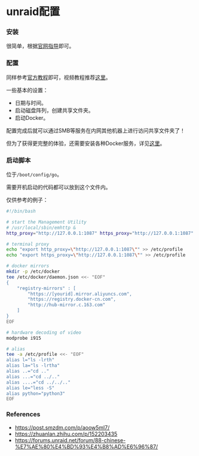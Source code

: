 # unraid配置



### 安装

很简单，根据[官网指导](https://unraid.net/zh/%E4%B8%8B%E8%BD%BD)即可。



### 配置

同样参考[官方教程](https://wiki.unraid.net/%E5%85%A5%E9%97%A8%E6%8C%87%E5%8D%97_-_Chinese_Getting_Started_Guide)即可，视频教程推荐[这里](https://forums.unraid.net/topic/113327-%E6%9C%80%E8%AF%A6%E5%B0%BD%E7%9A%84unraid%E5%AE%89%E8%A3%85%E6%95%99%E7%A8%8B/)。

一些基本的设置：

* 日期与时间。
* 启动磁盘阵列，创建共享文件夹。
* 启动Docker。

配置完成后就可以通过SMB等服务在内网其他机器上进行访问共享文件夹了！

但为了获得更完整的体验，还需要安装各种Docker服务，详见[这里](./docker_app.md)。



### 启动脚本

位于`/boot/config/go`。

需要开机启动的代码都可以放到这个文件内。

仅供参考的例子：

```bash
#!/bin/bash

# start the Management Utility
# /usr/local/sbin/emhttp &
http_proxy="http://127.0.0.1:1087" https_proxy="http://127.0.0.1:1087" /usr/local/sbin/emhttp &

# terminal proxy
echo "export http_proxy=\"http://127.0.0.1:1087\"" >> /etc/profile
echo "export https_proxy=\"http://127.0.0.1:1087\"" >> /etc/profile

# docker mirrors
mkdir -p /etc/docker
tee /etc/docker/daemon.json <<- "EOF"
{
    "registry-mirrors" : [
        "https://[yourid].mirror.aliyuncs.com",
        "https://registry.docker-cn.com",
        "http://hub-mirror.c.163.com"
    ]
}
EOF

# hardware decoding of video
modprobe i915

# alias 
tee -a /etc/profile <<- "EOF"
alias l="ls -lrth"
alias la="ls -lrtha"
alias ..="cd .."
alias ...="cd ../.."
alias ....="cd ../../.."
alias le="less -S"
alias python="python3"
EOF
```





### References

* https://post.smzdm.com/p/aoow5ml7/
* https://zhuanlan.zhihu.com/p/152203435
* https://forums.unraid.net/forum/88-chinese-%E7%AE%80%E4%BD%93%E4%B8%AD%E6%96%87/

